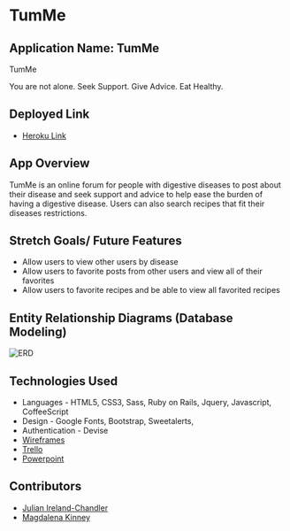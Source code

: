 # TumMe

## Application Name: TumMe

TumMe

You are not alone. Seek Support. Give Advice. Eat Healthy.

## Deployed Link
* [Heroku Link](#)


## App Overview

  TumMe is an online forum for people with digestive diseases to post about their disease and seek support and advice to help ease the burden of having a digestive disease.  Users can also search recipes that fit their diseases restrictions.




## Stretch Goals/ Future Features

* Allow users to view other users by disease
* Allow users to favorite posts from other users and view all of their favorites
* Allow users to favorite recipes and be able to view all favorited recipes



## Entity Relationship Diagrams (Database Modeling)

![ERD](http://i.imgur.com/8GalQ55.png)



## Technologies Used

  * Languages - HTML5, CSS3, Sass, Ruby on Rails, Jquery, Javascript, CoffeeScript
  * Design -  Google Fonts, Bootstrap, Sweetalerts,
  * Authentication - Devise
  * [Wireframes](https://wireframe.cc/j3UDwu)
  * [Trello](https://trello.com/b/sCWNSYVw/tum-me)
  * [Powerpoint](#)


## Contributors

* [Julian Ireland-Chandler](https://github.com/jcireland14)
* [Magdalena Kinney](https://github.com/magkinney21)
